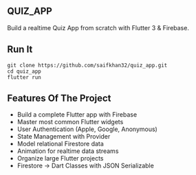 **QUIZ_APP**
---
Build a realtime Quiz App from scratch with Flutter 3 & Firebase.

Run It
---
```
git clone https://github.com/saifkhan32/quiz_app.git
cd quiz_app 
flutter run
```
**Features Of The Project**
---
- Build a complete Flutter app with Firebase
- Master most common Flutter widgets
- User Authentication (Apple, Google, Anonymous)
- State Management with Provider
- Model relational Firestore data
- Animation for realtime data streams
-  Organize large Flutter projects
- Firestore -> Dart Classes with JSON Serializable
